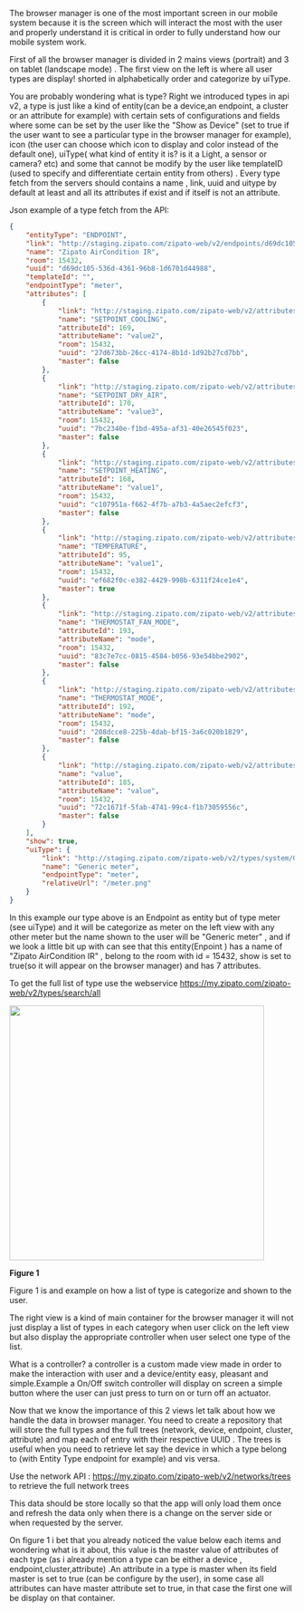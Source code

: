 
The browser manager is one of the most important screen in our mobile system because it is the screen which will interact the most with the user and properly understand it is critical in order to fully understand how our mobile system work. 

First of all the browser manager is divided in 2 mains views (portrait) and 3 on tablet (landscape mode) . 
The first view on the left is where all user types are display! shorted in alphabetically order and categorize by uiType. 

You are probably wondering what is type? Right we introduced types in api v2, a type is just like a kind of entity(can be a device,an endpoint, a cluster  or an attribute for example) with certain sets of configurations and fields where some can be set by the user like the "Show as Device" (set to true if the user want to see a particular type in the browser manager for example), icon (the user can choose which icon to display and color instead of the default one), uiType( what kind of entity it is? is it a Light, a sensor or camera? etc) and some that cannot be modify by the user like templateID (used to specify and differentiate certain entity from others) . Every type  fetch from the servers should contains a name , link, uuid and uitype by default at least and  all its attributes if exist and if itself is not an attribute. 

Json example of a type fetch from the API: 
 
``` JSON
{
    "entityType": "ENDPOINT",
    "link": "http://staging.zipato.com/zipato-web/v2/endpoints/d69dc105-536d-4361-96b8-1d6701d44988",
    "name": "Zipato AirCondition IR",
    "room": 15432,
    "uuid": "d69dc105-536d-4361-96b8-1d6701d44988",
    "templateId": "",
    "endpointType": "meter",
    "attributes": [
        {
            "link": "http://staging.zipato.com/zipato-web/v2/attributes/27d673bb-26cc-4174-8b1d-1d92b27cd7bb",
            "name": "SETPOINT_COOLING",
            "attributeId": 169,
            "attributeName": "value2",
            "room": 15432,
            "uuid": "27d673bb-26cc-4174-8b1d-1d92b27cd7bb",
            "master": false
        },
        {
            "link": "http://staging.zipato.com/zipato-web/v2/attributes/7bc2340e-f1bd-495a-af31-40e26545f023",
            "name": "SETPOINT_DRY_AIR",
            "attributeId": 170,
            "attributeName": "value3",
            "room": 15432,
            "uuid": "7bc2340e-f1bd-495a-af31-40e26545f023",
            "master": false
        },
        {
            "link": "http://staging.zipato.com/zipato-web/v2/attributes/c107951a-f662-4f7b-a7b3-4a5aec2efcf3",
            "name": "SETPOINT_HEATING",
            "attributeId": 168,
            "attributeName": "value1",
            "room": 15432,
            "uuid": "c107951a-f662-4f7b-a7b3-4a5aec2efcf3",
            "master": false
        },
        {
            "link": "http://staging.zipato.com/zipato-web/v2/attributes/ef682f0c-e382-4429-998b-6311f24ce1e4",
            "name": "TEMPERATURE",
            "attributeId": 95,
            "attributeName": "value1",
            "room": 15432,
            "uuid": "ef682f0c-e382-4429-998b-6311f24ce1e4",
            "master": true
        },
        {
            "link": "http://staging.zipato.com/zipato-web/v2/attributes/83c7e7cc-0815-4584-b056-93e54bbe2902",
            "name": "THERMOSTAT_FAN_MODE",
            "attributeId": 193,
            "attributeName": "mode",
            "room": 15432,
            "uuid": "83c7e7cc-0815-4584-b056-93e54bbe2902",
            "master": false
        },
        {
            "link": "http://staging.zipato.com/zipato-web/v2/attributes/208dcce8-225b-4dab-bf15-3a6c020b1829",
            "name": "THERMOSTAT_MODE",
            "attributeId": 192,
            "attributeName": "mode",
            "room": 15432,
            "uuid": "208dcce8-225b-4dab-bf15-3a6c020b1829",
            "master": false
        },
        {
            "link": "http://staging.zipato.com/zipato-web/v2/attributes/72c1671f-5fab-4741-99c4-f1b73059556c",
            "name": "value",
            "attributeId": 185,
            "attributeName": "value",
            "room": 15432,
            "uuid": "72c1671f-5fab-4741-99c4-f1b73059556c",
            "master": false
        }
    ],
    "show": true,
    "uiType": {
        "link": "http://staging.zipato.com/zipato-web/v2/types/system/Generic+meter",
        "name": "Generic meter",
        "endpointType": "meter",
        "relativeUrl": "/meter.png"
    }
} 
```
In this example our type above is  an Endpoint as entity but of type meter (see uiType) and it will be categorize as meter on the left view with any other meter but the name shown to the user will be "Generic meter" , and if we look a little bit up with can see that this entity(Enpoint ) has a name  of "Zipato AirCondition IR" , belong to the room with id = 15432, show is set to true(so it will appear on the browser manager) and has 7 attributes. 

To get the full list of type use the webservice https://my.zipato.com/zipato-web/v2/types/search/all 
 
<img src="https://github.com/3plus/zipato-android-v2/blob/237bc95a7a5117b48f54507b3783a5c24d681702/media/figure_1.png" width="450">

 **Figure 1**
 
Figure 1 is and example on how a list of type is categorize and shown to the user. 

The right view is a kind of main container for the browser manager it will not just display a list of types in each category when user click on the left view but also display the appropriate controller when user select one type of the list.  

What is a controller? a controller is a custom made view made in order to make the interaction with user and a device/entity easy, pleasant and simple.Example a On/Off switch controller will display on screen a simple button where the user can  just press to turn on or turn off an actuator. 

Now that we know the importance of this 2 views let talk about how we handle the data in browser manager. 
You need to create a repository that will store the full types and the full trees (network, device, endpoint, cluster, attribute) and map each of entry with their respective UUID . The trees is useful when you need to retrieve let say the device in which a type belong to (with Entity Type endpoint for example) and vis versa. 

Use the network API : https://my.zipato.com/zipato-web/v2/networks/trees  to retrieve the full network trees 

This data should be store locally so that the app will only load them once and refresh the data only when there is a change on the server side or when requested by the server. 

On figure 1 i bet that you already noticed the value below each items and wondering what is it about, this value is the master value of attributes of each type (as i already mention a type can be either a device , endpoint,cluster,attribute) .An attribute in a type is master when its field master is set to true (can be configure by the user), in some case all attributes can have master attribute set to true, in that case the first one will be display on that container. 
